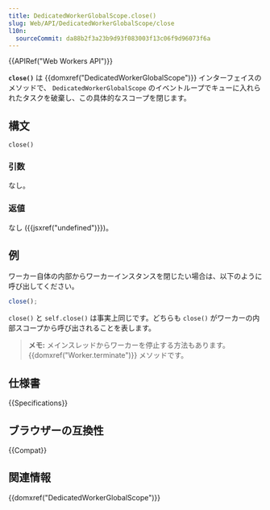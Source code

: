 ```yaml
---
title: DedicatedWorkerGlobalScope.close()
slug: Web/API/DedicatedWorkerGlobalScope/close
l10n:
  sourceCommit: da88b2f3a23b9d93f083003f13c06f9d96073f6a
---
```


{{APIRef("Web Workers API")}}

**`close()`** は {{domxref("DedicatedWorkerGlobalScope")}} インターフェイスのメソッドで、 `DedicatedWorkerGlobalScope` のイベントループでキューに入れられたタスクを破棄し、この具体的なスコープを閉じます。

## 構文

```js-nolint
close()
```

### 引数

なし。

### 返値

なし ({{jsxref("undefined")}})。

## 例

ワーカー自体の内部からワーカーインスタンスを閉じたい場合は、以下のように呼び出してください。

```js
close();
```

`close()` と `self.close()` は事実上同じです。どちらも `close()` がワーカーの内部スコープから呼び出されることを表します。

> **メモ:** メインスレッドからワーカーを停止する方法もあります。{{domxref("Worker.terminate")}} メソッドです。

## 仕様書

{{Specifications}}

## ブラウザーの互換性

{{Compat}}

## 関連情報

{{domxref("DedicatedWorkerGlobalScope")}}
